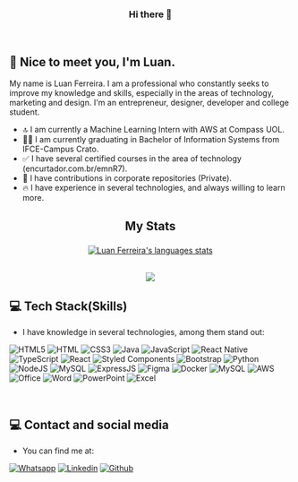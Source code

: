 <h3 align="center">Hi there 👋</h3>

<br>

## 🖖 Nice to meet you, I'm Luan.
My name is Luan Ferreira.
I am a professional who constantly seeks to improve my knowledge
and skills, especially in the areas of technology, marketing and design. I'm an entrepreneur, designer, developer and college student.

- 🔝 I am currently a Machine Learning Intern with AWS at Compass UOL.
- 👨‍🎓 I am currently graduating in Bachelor of Information Systems from IFCE-Campus Crato.
- ✅ I have several certified courses in the area of ​​technology (encurtador.com.br/emnR7).
- 🏢 I have contributions in corporate repositories (Private).
- 	🔥 I have experience in several technologies, and always willing to learn more.

<div align="center">
  
## My Stats

###
[![Luan Ferreira's languages stats](https://github-readme-stats.vercel.app/api/top-langs/?username=fluanbrito&count_private=true&hide=html,jupyter%20notebook&theme=dracula&show_icons=true)](https://github.com/fluanbrito)

<br>  
  
<img src="https://github-readme-streak-stats.herokuapp.com/?user=fluanbrito&theme=dracula&hide_border=true"/>

  
<br>  
  
</div>

## 💻 Tech Stack(Skills)

- I have knowledge in several technologies, among them stand out:

![HTML5](https://img.shields.io/badge/html5-%23E34F26.svg?style=for-the-badge&logo=html5&logoColor=white) 
![HTML](https://img.shields.io/badge/HTML-239120?style=for-the-badge&logo=html5&logoColor=white)
![CSS3](https://img.shields.io/badge/css3-%231572B6.svg?style=for-the-badge&logo=css3&logoColor=white) 
![Java](https://img.shields.io/badge/Java-ED8B00?style=for-the-badge&logo=java&logoColor=white)
![JavaScript](https://img.shields.io/badge/javascript-%23323330.svg?style=for-the-badge&logo=javascript&logoColor=%23F7DF1E) 
![React Native](https://img.shields.io/badge/React_Native-20232A?style=for-the-badge&logo=react&logoColor=61DAFB)
![TypeScript](https://img.shields.io/badge/typescript-%23007ACC.svg?style=for-the-badge&logo=typescript&logoColor=white) 
![React](https://img.shields.io/badge/react-%2320232a.svg?style=for-the-badge&logo=react&logoColor=%2361DAFB) 
![Styled Components](https://img.shields.io/badge/styled--components-DB7093?style=for-the-badge&logo=styled-components&logoColor=white) 
![Bootstrap](https://img.shields.io/badge/bootstrap-%23563D7C.svg?style=for-the-badge&logo=bootstrap&logoColor=white) 
![Python](https://img.shields.io/badge/python-3670A0?style=for-the-badge&logo=python&logoColor=ffdd54) 
![NodeJS](https://img.shields.io/badge/node.js-6DA55F?style=for-the-badge&logo=node.js&logoColor=white) 
![MySQL](https://img.shields.io/badge/mysql-%2300f.svg?style=for-the-badge&logo=mysql&logoColor=white)
![ExpressJS](https://img.shields.io/badge/Express.js-404D59?style=for-the-badge)
![Figma](https://img.shields.io/badge/figma-%23F24E1E.svg?style=for-the-badge&logo=figma&logoColor=white) 
![Docker](https://img.shields.io/badge/docker-%230db7ed.svg?style=for-the-badge&logo=docker&logoColor=white)
![MySQL](https://img.shields.io/badge/MySQL-00000F?style=for-the-badge&logo=mysql&logoColor=white)
![AWS](https://img.shields.io/badge/Amazon_AWS-232F3E?style=for-the-badge&logo=amazon-aws&logoColor=white)
![Office](https://img.shields.io/badge/Microsoft_Office-D83B01?style=for-the-badge&logo=microsoft-office&logoColor=white)
![Word](https://img.shields.io/badge/Microsoft_Word-2B579A?style=for-the-badge&logo=microsoft-word&logoColor=white)
![PowerPoint](https://img.shields.io/badge/Microsoft_PowerPoint-B7472A?style=for-the-badge&logo=microsoft-powerpoint&logoColor=white)
![Excel](https://img.shields.io/badge/Microsoft_Excel-217346?style=for-the-badge&logo=microsoft-excel&logoColor=white)






<br>

## 💻 Contact and social media

- You can find me at:

[![Whatsapp](https://img.shields.io/badge/WhatsApp-25D366?style=for-the-badge&logo=whatsapp&logoColor=white)](https://api.whatsapp.com/send?phone=5588994840792&text=luan!)
[![Linkedin](https://img.shields.io/badge/LinkedIn-0077B5?style=for-the-badge&logo=linkedin&logoColor=white)](https://www.linkedin.com/in/luanferreirab/)
[![Github](https://img.shields.io/badge/GitHub-100000?style=for-the-badge&logo=github&logoColor=white)](https://github.com/fluanbrito)






